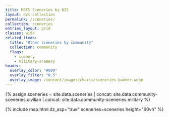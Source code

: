 ```yaml
---
title: MSFS Sceneries by DZS
layout: dzs-collection
permalink: /sceneries/
collection: sceneries
entries_layout: grid
classes: wide
related_items:
  title: "Other sceneries by community"
  collection: community
  flags:
    - scenery
    - military-scenery
header:
  overlay_color: "#000"
  overlay_filter: "0.5"
  overlay_image: /content/images/charts/sceneries-banner.webp
---
```


{% assign sceneries = site.data.sceneries | concat: site.data.community-sceneries.civilian | concat: site.data.community-sceneries.military %}

{% include map.html dz_asp="true" sceneries=sceneries height="60vh"  %}

<br />